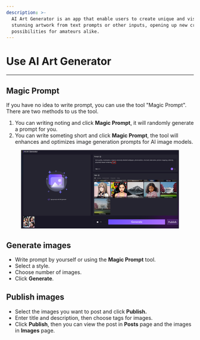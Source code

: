 ```yaml
---
description: >-
  AI Art Generator is an app that enable users to create unique and visually
  stunning artwork from text prompts or other inputs, opening up new creative
  possibilities for amateurs alike.
---
```


# Use AI Art Generator

***

## Magic Prompt

If you have no idea to write prompt, you can use the tool "Magic Prompt". There are two methods to us the tool.

1. You can writing noting and click **Magic Prompt**, it will randomly generate a prompt for you.
2. You can write someting short and click **Magic Prompt**, the tool will enhances and optimizes image generation prompts for AI image models.

<figure><img src="../.gitbook/assets/image (66).png" alt=""><figcaption></figcaption></figure>

## Generate images

* Write prompt by yourself or using the **Magic Prompt** tool.
* Select a style.
* Choose number of images.
* Click **Generate**.

## Publish images

* Select the images you want to post and click **Publish.**
* Enter title and description, then choose tags for images.
* Click **Publish**, then you can view the post in **Posts** page and the images in **Images** page.

